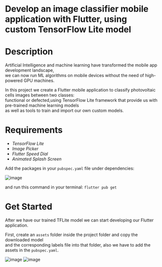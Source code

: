 # Develop an image classifier mobile application with Flutter, using custom TensorFlow Lite model

# Description

Artificial Intelligence and machine learning have transformed the mobile app development landscape,<br/>
we can now run ML algorithms on mobile devices without the need of high-powered GPU machines.<br/>

In this project we create a Flutter mobile application to classify photovoltaic cells images between two classes:<br/>
functional or defected,using TensorFlow Lite framework that provide us with pre-trained machine learning models <br/>
as well as tools to train and import our own custom models.

# Requirements

- _TensorFlow Lite_
- _Image Picker_
- _Flutter Speed Dial_
- _Animated Splash Screen_

Add the packages in your `pubspec.yaml` file under dependencies:<br/>

![image](https://user-images.githubusercontent.com/84082577/118360297-de004b00-b57e-11eb-9775-6542ad89321b.png)

and run this command in your terminal: `flutter pub get`<br/>

# Get Started
After we have our trained TFLite model we can start developing our Flutter application.<br/>

First, create an `assets` folder inside the project folder and copy the downloaded model<br/>
and the corresponding labels file into that folder, also we have to add the assets in the `pubspec.yaml`.<br/>

![image](https://user-images.githubusercontent.com/84082577/118361501-a8119580-b583-11eb-8ca9-72a77bfcc42c.png)  ![image](https://user-images.githubusercontent.com/84082577/118361960-6bdf3480-b585-11eb-8052-6be300288ab1.png)















 
